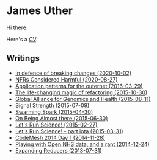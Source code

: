 # James Uther

Hi there.

Here's a [CV](cv.md).

## Writings

* [In defence of breaking changes (2020-10-02)](blog/in-defence-of-breaking-change.md)
* [NFRs Considered Harmful (2020-08-27)](blog/nfrs-considered-harmful.md)
* [Application patterns for the outernet (2016-03-29)](blog/application-patterns-for-the-outernet.md)
* [The life-changing magic of refactoring (2015-10-30)](blog/the-life-changing-magic-of-refactoring.md)
* [Global Alliance for Genomics and Health (2015-08-11)](blog/ga4gh.md)
* [Signal Strength (2015-07-09)](blog/signal-strength.md)
* [Swarming Spark (2015-04-30)](blog/swarming-spark.md)
* [On Being Almost there (2015-06-30)](blog/on-being-almost-there.md)
* [Let's Run Science! (2015-02-27)](blog/lets-run-science.md)
* [Let's Run Science! - part iota (2015-03-31)](blog/lets-run-science-part-iota.md)
* [CodeMesh 2014 Day 1 (2014-11-28)](blog/codemesh-day-1.md)
* [Playing with Open NHS data, and a rant (2014-12-24)](blog/open-nhs-data.md)
* [Expanding Reducers (2013-07-31)](blog/expanding-reducers.md)
